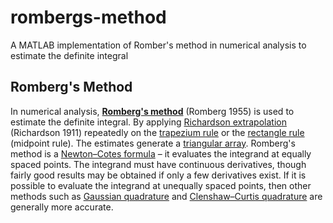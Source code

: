 # rombergs-method
A MATLAB implementation of Romber's method in numerical analysis to estimate the definite integral
## Romberg's Method
In numerical analysis, [**Romberg's method**](https://en.wikipedia.org/wiki/Romberg%27s_method) (Romberg 1955) is used to estimate the definite integral.
By applying [Richardson extrapolation](https://en.wikipedia.org/wiki/Richardson_extrapolation) (Richardson 1911) repeatedly on the [trapezium rule](https://en.wikipedia.org/wiki/Trapezoidal_rule) or the [rectangle rule](https://en.wikipedia.org/wiki/Riemann_sum) (midpoint rule). The estimates generate a [triangular array](https://en.wikipedia.org/wiki/Triangular_array). Romberg's method is a [Newton–Cotes formula](https://en.wikipedia.org/wiki/Newton%E2%80%93Cotes_formulas) – it evaluates the integrand at equally spaced points. The integrand must have continuous derivatives, though fairly good results may be obtained if only a few derivatives exist. If it is possible to evaluate the integrand at unequally spaced points, then other methods such as [Gaussian quadrature](https://en.wikipedia.org/wiki/Gaussian_quadrature) and [Clenshaw–Curtis quadrature](https://en.wikipedia.org/wiki/Clenshaw%E2%80%93Curtis_quadrature) are generally more accurate.
